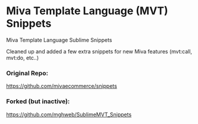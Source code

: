 # Miva Template Language (MVT) Snippets
Miva Template Language Sublime Snippets

Cleaned up and added a few extra snippets for new Miva features (mvt:call, mvt:do, etc..)

### Original Repo:
https://github.com/mivaecommerce/snippets

### Forked (but inactive):
https://github.com/mghweb/SublimeMVT_Snippets